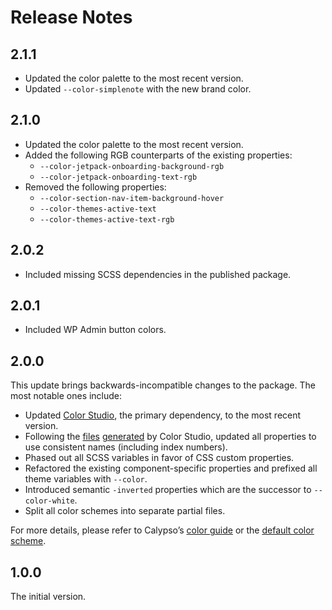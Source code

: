 # Release Notes

## 2.1.1

* Updated the color palette to the most recent version.
* Updated `--color-simplenote` with the new brand color.

## 2.1.0

* Updated the color palette to the most recent version.
* Added the following RGB counterparts of the existing properties:
  * `--color-jetpack-onboarding-background-rgb`
  * `--color-jetpack-onboarding-text-rgb`
* Removed the following properties:
  * `--color-section-nav-item-background-hover`
  * `--color-themes-active-text`
  * `--color-themes-active-text-rgb`

## 2.0.2

* Included missing SCSS dependencies in the published package.

## 2.0.1

* Included WP Admin button colors.

## 2.0.0

This update brings backwards-incompatible changes to the package. The most notable ones include:

* Updated [Color Studio](https://color-studio.blog), the primary dependency, to the most recent version.
* Following the [files](https://github.com/Automattic/color-studio/blob/HEAD/dist/color-properties.css) [generated](https://github.com/Automattic/color-studio/blob/HEAD/dist/color-properties-rgb.css) by Color Studio, updated all properties to use consistent names (including index numbers).
* Phased out all SCSS variables in favor of CSS custom properties.
* Refactored the existing component-specific properties and prefixed all theme variables with `--color`.
* Introduced semantic `-inverted` properties which are the successor to `--color-white`.
* Split all color schemes into separate partial files.

For more details, please refer to Calypso’s [color guide](https://github.com/Automattic/wp-calypso/blob/update/colors/docs/color.md) or the [default color scheme](https://github.com/Automattic/wp-calypso/blob/HEAD/packages/calypso-color-schemes/src/shared/color-schemes/_default.scss).

## 1.0.0

The initial version.
